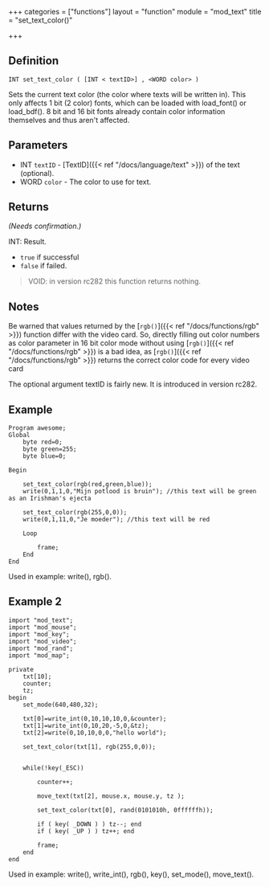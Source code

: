 +++
categories = ["functions"]
layout = "function"
module = "mod_text"
title = "set_text_color()"

+++

## Definition

    INT set_text_color ( [INT < textID>] , <WORD color> )

Sets the current text color (the color where texts will be written in). This only affects 1 bit (2 color) fonts, which can be loaded with load_font() or load_bdf(). 8 bit and 16 bit fonts already contain color information themselves and thus aren't affected.

## Parameters

- INT `textID` - [TextID]({{< ref "/docs/language/text" >}}) of the text (optional).
- WORD `color` - The color to use for text.

## Returns

*(Needs confirmation.)*

INT: Result.

- `true` if successful
- `false` if failed.


> VOID: in version rc282 this function returns nothing.

## Notes

Be warned that values returned by the [`rgb()`]({{< ref "/docs/functions/rgb" >}}) function differ with the video card. So, directly filling out color numbers as color parameter in 16 bit color mode without using [`rgb()`]({{< ref "/docs/functions/rgb" >}}) is a bad idea, as [`rgb()`]({{< ref "/docs/functions/rgb" >}}) returns the correct color code for every video card

The optional argument textID is fairly new. It is introduced in version rc282.

## Example

```
Program awesome;
Global
    byte red=0;
    byte green=255;
    byte blue=0;

Begin

    set_text_color(rgb(red,green,blue));
    write(0,1,1,0,"Mijn potlood is bruin"); //this text will be green as an Irishman's ejecta

    set_text_color(rgb(255,0,0));
    write(0,1,11,0,"Je moeder"); //this text will be red

    Loop

        frame;
    End
End
```

Used in example: write(), rgb().

## Example 2

```
import "mod_text";
import "mod_mouse";
import "mod_key";
import "mod_video";
import "mod_rand";
import "mod_map";

private
    txt[10];
    counter;
    tz;
begin
    set_mode(640,480,32);

    txt[0]=write_int(0,10,10,10,0,&counter);
    txt[1]=write_int(0,10,20,-5,0,&tz);
    txt[2]=write(0,10,10,0,0,"hello world");

    set_text_color(txt[1], rgb(255,0,0));


    while(!key(_ESC))

        counter++;

        move_text(txt[2], mouse.x, mouse.y, tz );

        set_text_color(txt[0], rand(0101010h, 0ffffffh));

        if ( key( _DOWN ) ) tz--; end
        if ( key( _UP ) ) tz++; end

        frame;
    end
end
```

Used in example: write(), write_int(), rgb(), key(), set_mode(), move_text().
